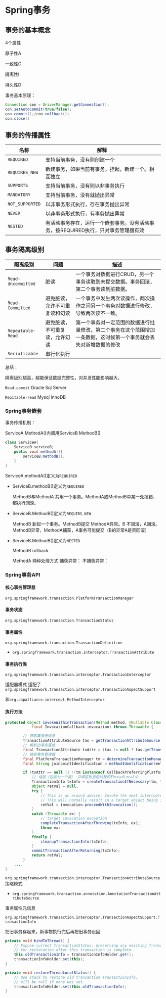 # Spring事务

## 事务的基本概念

4个属性

原子性A

一致性C

隔离性I

持久性D

事务基本原理：

```java
Connection con = DriverManager.getConnection();
con.setAutoCommit(true/false);
con.commit();/con.rollback();
con.close()
```

## 事务的传播属性

| 名称            | 解释                                                         |
| --------------- | ------------------------------------------------------------ |
| `REQUIRED`      | 支持当前事务，没有则创建一个                                 |
| `REQUIRES_NEW`  | 新建事务，如果当前有事务，挂起，新建一个。相互独立           |
| `SUPPORTS`      | 支持当前事务，没有则以非事务执行                             |
| `MANDATORY`     | 支持当前事务，没有就抛出异常                                 |
| `NOT_SUPPORTED` | 以非事务形式执行，存在事务抛出异常                           |
| `NEVER`         | 以非事务形式执行，有事务抛出异常                             |
| `NESTED`        | 有活动事务存在，运行一个嵌套事务。没有活动事务，按REQUIRED执行，只对事务管理器有效 |

## 事务隔离级别

| 隔离级别           | 问题                           | 描述                                                         |
| ------------------ | ------------------------------ | ------------------------------------------------------------ |
| `Read-Uncommitted` | 脏读                           | 一个事务对数据进行CRUD，另一个事务读取到未提交数据。事务回滚，第二个事务读到脏数据。 |
| `Read-Committed`   | 避免脏读，允许不可重复读和幻读 | 一个事务中发生两次读操作，两次操作之间另一个事务对数据进行修改，导致两次读不一致。 |
| `Repeatable-Read`  | 避免脏读，不可重复读，允许幻读 | 第一个事务对一定范围的数据进行批量修改，第二个事务在这个范围增加一条数据，这时候第一个事务就会丢失对新增数据的修改 |
| `Serializable`     | 串行化执行                     |                                                              |

总结：

隔离级别越高，越能保证数据完整性，对并发性能影响越大。

`Read-commit` Oracle Sql Server

`Repitable-read` Mysql InnoDB

### Spring事务嵌套

事务传播机制：

ServiceA MethodA()内调用ServiceB MethodB()

```java
class ServiceA{
    ServiceB serviceB;
    public void methodA(){
        serviceB.methodB();
    }
}
```

ServiceA.methodA()定义为`REQUIRED`

- ServiceB.methodB()定义为`REQUIRED`

  MethodB与MethodA 共用一个事务。MethodA或MethodB中某一处报错，都执行回滚。

- ServiceB.MethodB()定义为`REQUIRS_NEW`

  MethodB 新起一个事务。MethodB提交 MethodA异常。B 不回滚，A回滚。 MethodB异常，MethodA捕获，A事务可能提交（B的异常A是否回滚）

- ServiceB.MethodB()定义为`NESTED`

  MethodB rollback

  MethodA 两种处理方式 捕获异常： 不捕获异常：

### Spring事务API

#### 核心事务管理器

`org.springframework.transaction.PlatformTransactionManager`

#### 事务状态

`org.springframework.transaction.TransactionStatus`

#### 事务属性

`org.springframework.transaction.TransactionDefinition`

- `org.springframework.transaction.interceptor.TransactionAttribute`



#### 事务执行类

`org.springframework.transaction.interceptor.TransactionInterceptor`

适配器模式 适配了`org.springframework.transaction.interceptor.TransactionAspectSupport`

和`org.aopalliance.intercept.MethodInterceptor`

#### 执行方法

```java
protected Object invokeWithinTransaction(Method method, @Nullable Class<?> targetClass,
			final InvocationCallback invocation) throws Throwable {

		// 获取事务元信息
		TransactionAttributeSource tas = getTransactionAttributeSource();
        // 解析出事务属性
		final TransactionAttribute txAttr = (tas != null ? tas.getTransactionAttribute(method, targetClass) : null);
    	// 确定事务管理器
		final PlatformTransactionManager tm = determineTransactionManager(txAttr);
		final String joinpointIdentification = methodIdentification(method, targetClass, txAttr);

		if (txAttr == null || !(tm instanceof CallbackPreferringPlatformTransactionManager)) {
			// 组装（包装为一个类） 并绑定到当前线程的ThreadLocal中
			TransactionInfo txInfo = createTransactionIfNecessary(tm, txAttr, joinpointIdentification);
			Object retVal = null;
			try {
				// This is an around advice: Invoke the next interceptor in the chain.
				// This will normally result in a target object being invoked.
				retVal = invocation.proceedWithInvocation();
			}
			catch (Throwable ex) {
				// target invocation exception
				completeTransactionAfterThrowing(txInfo, ex);
				throw ex;
			}
			finally {
				cleanupTransactionInfo(txInfo);
			}
			commitTransactionAfterReturning(txInfo);
			return retVal;
		}
    ....
}
```



`org.springframework.transaction.interceptor.TransactionAttributeSource ` 策略模式

- `org.springframework.transaction.annotation.AnnotationTransactionAttributeSource`

事务属性元信息 

`org.springframework.transaction.interceptor.TransactionAspectSupport.TransactionInfo`

把旧事务存起来，新事物执行完后再把旧事务设回

```java
private void bindToThread() {
    // Expose current TransactionStatus, preserving any existing TransactionStatus
    // for restoration after this transaction is complete.
    this.oldTransactionInfo = transactionInfoHolder.get();
    transactionInfoHolder.set(this);
}

private void restoreThreadLocalStatus() {
    // Use stack to restore old transaction TransactionInfo.
    // Will be null if none was set.
    transactionInfoHolder.set(this.oldTransactionInfo);
}
```

